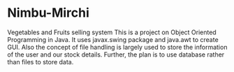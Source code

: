 # Nimbu-Mirchi
Vegetables and Fruits selling system
This is a project on Object Oriented Programming in Java.
It uses javax.swing package and java.awt to create GUI.
Also the concept of file handling is largely used to store the information of the user and our stock details.
Further, the plan is to use database rather than files to store data.
